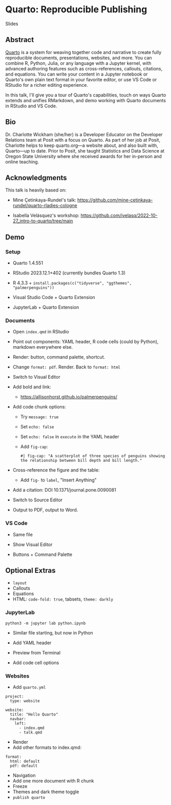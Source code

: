 # Quarto: Reproducible Publishing

Slides

## Abstract

[Quarto](https://quarto.org) is a system for weaving together code and narrative to create fully reproducible documents, presentations, websites, and more. You can combine R, Python, Julia, or any language with a Jupyter kernel, with advanced authoring features such as cross-references, callouts, citations, and equations. You can write your content in a Jupyter notebook or Quarto's own plain text format in your favorite editor, or use VS Code or RStudio for a richer editing experience.

In this talk, I'll give you a tour of Quarto's capabilities, touch on ways Quarto extends and unifies RMarkdown, and demo working with Quarto documents in RStudio and VS Code.

## Bio

Dr. Charlotte Wickham (she/her) is a Developer Educator on the Developer Relations team at Posit with a focus on Quarto. As part of her job at Posit, Charlotte helps to keep quarto.org—a website about, and also built with, Quarto—up to date. Prior to Posit, she taught Statistics and Data Science at Oregon State University where she received awards for her in-person and online teaching.

## Acknowledgments

This talk is heavily based on:

-   Mine Çetinkaya-Rundel's talk: <https://github.com/mine-cetinkaya-rundel/quarto-rladies-cologne>

-   Isabella Velásquez's workshop: <https://github.com/ivelasq/2022-10-27_intro-to-quarto/tree/main>

## Demo

### Setup

-   Quarto 1.4.551

-   RStudio 2023.12.1+402 (currently bundles Quarto 1.3)

-   R 4.3.3 +  `install.packages(c("tidyverse", "ggthemes", "palmerpenguins"))`
-   Visual Studio Code + Quarto Extension 

-   JupyterLab + Quarto Extension

### Documents

-   Open `index.qmd` in RStudio

-   Point out components: YAML header, R code cells (could by Python), markdown everywhere else.

-   Render: button, command palette, shortcut.

-   Change `format: pdf`. Render. Back to `format: html`

-   Switch to Visual Editor

-   Add bold and link:

    -   <https://allisonhorst.github.io/palmerpenguins/>

-   Add code chunk options:

    - Try `message: true`  
    
    - Set `echo: false`

    - Set `echo: false` in `execute` in the YAML header
    
    - Add `fig-cap`: 
    
        ```
        #| fig-cap: "A scatterplot of three species of penguins showing the relationship between bill depth and bill length."
       ```

-   Cross-reference the figure and the table:

    -   Add `fig-` to `label`, "Insert Anything"

-   Add a citation: DOI 10.1371/journal.pone.0090081

-   Switch to Source Editor

-   Output to PDF, output to Word.

### VS Code

-   Same file

-   Show Visual Editor

-   Buttons + Command Palette

## Optional Extras

-   `layout`
-   Callouts
-   Equations
-   HTML: `code-fold: true`, tabsets, `theme: darkly`

### JupyterLab

`python3 -m jupyter lab python.ipynb`

-   Similar file starting, but now in Python

-   Add YAML header

-   Preview from Terminal

-   Add code cell options

### Websites

- Add `quarto.yml` 

```
project:
  type: website

website:
  title: "Hello Quarto"
  navbar:
    left:
      - index.qmd
      - talk.qmd
```

- Render
- Add other formats to index.qmd:

```
format:
  html: default
  pdf: default
```

- Navigation
- Add one more document with R chunk
- Freeze
- Themes and dark theme toggle
- `publish quarto`



